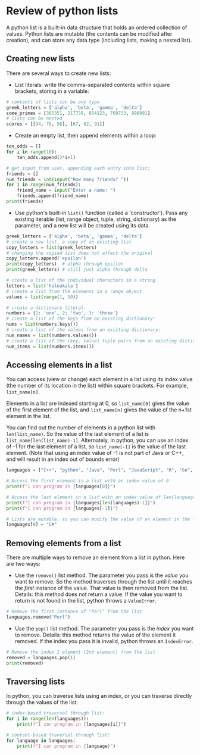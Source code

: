 # Review of python lists

A python list is a built-in data structure that holds an ordered collection of values. 
Python lists are mutable (the contents can be modified after creation), and can store any data type (including lists, making a nested list).
## Creating new lists

There are several ways to create new lists:

- List literals: write the comma-separated contents within square brackets, storing in a variable:
```python
# contents of lists can be any type
greek_letters = ['alpha', 'beta', 'gamma', 'delta']
some_primes = [385351, 217739, 854123, 769733, 898091]
# lists can be nested
scores = [[94, 78, 56], [67, 82, 91]]
```
- Create an empty list, then append elements within a loop:
```python
ten_odds = []
for i in range(10):
    ten_odds.append(2*i+1)

# get input from user, appending each entry into list:
friends = []
num_friends = int(input("How many friends? "))
for i in range(num_friends):
    friend_name = input("Enter a name: ")
    friends.append(friend_name)
print(friends)
```
- Use python's built-in `list()` function (called a 'constructor').
Pass any existing iterable (list, range object, tuple, string, dictionary) as the parameter,
and a new list will be created using its data.
```python
greek_letters = ['alpha', 'beta', 'gamma', 'delta']
# create a new list, a copy of an existing list
copy_letters = list(greek_letters)
# changing the copied list does not affect the original
copy_letters.append('epsilon')
print(copy_letters)  # alpha through epsilon
print(greek_letters) # still just alpha through delta

# create a list of the individual characters in a string
letters = list('haleakala')
# create a list from the elements in a range object
values = list(range(1, 10))

# create a dictionary literal:
numbers = {1: 'one', 2: 'two', 3: 'three'}
# create a list of the keys from an existing dictionary:
nums = list(numbers.keys())
# create a list of the values from an existing dictionary:
num_names = list(numbers.values())
# create a list of the (key, value) tuple pairs from an existing dictionary:
num_items = list(numbers.items())
```

## Accessing elements in a list
You can access (view or change) each element in a list using its index value 
(the number of its location in the list) within square brackets. For example, `list_name[n]`.

Elements in a list are indexed starting at 0, so `list_name[0]` gives the value of the first element of the list,
and `list_name[n]` gives the value of the n+1st element in the list.

You can find out the number of elements in a python list with `len(list_name)`. 
So the value of the last element of a list is `list_name[len(list_name)-1]`. 
Alternately, in python, you can use an index of -1 for the last element of a list, so `list_name[-1]` is the value of the last element.
(Note that using an index value of -1 is not part of Java or C++, and will result in an index out of bounds error)
```python
languages = ["C++", "python", "Java", "Perl", "JavaScript", "R", "Go", "Rust", "Haskell", "Perl"]

# Access the first element in a list with an index value of 0
print(f"I can program in {languages[0]}")

# Access the last element in a list with an index value of len(languages)-1 or -1:
print(f"I can program in {languages[len(languages)-1]}")
print(f"I can program in {languages[-1]}")

# Lists are mutable, so you can modify the value of an element in the list using its index:
languages[0] = "C#"
```

## Removing elements from a list
There are multiple ways to remove an element from a list in python. Here are two ways:
- Use the `remove()` list method. The parameter you pass is the *value* you want to remove. 
So the method traverses through the list until it reaches the *first* instance of the value. That value is then removed from the list.
Details: this method does not return a value. If the value you want to return is not found in the list, python throws a `ValueError`.
```python
# Remove the first instance of "Perl" from the list
languages.remove("Perl")
```
- Use the `pop()` list method. The parameter you pass is the *index* you want to remove.
Details: this method returns the value of the element it removed. If the index you pass it is invalid, python throws an `IndexError`.
```python
# Remove the index 1 element (2nd element) from the list
removed = languages.pop(1)
print(removed)
```

## Traversing lists
In python, you can traverse lists using an index, or you can traverse directly through the values of the list:
```python
# index-based traversal through list:
for i in range(len(languages)):
    print(f"I can program in {languages[i]}")

# content-based traversal through list:
for language in languages:
    print(f"I can program in {language}")
```




